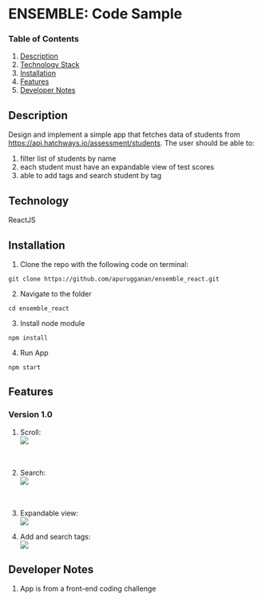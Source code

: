 # ENSEMBLE: Code Sample
### Table of Contents
1. [Description](#description) 
2. [Technology Stack](#technology-stack)
3. [Installation](#installation)
4. [Features](#features)
5. [Developer Notes](#developer-notes)

## Description
Design and implement a simple app that fetches data of students from https://api.hatchways.io/assessment/students. The user should be able to:
1. filter list of students by name
2. each student must have an expandable view of test scores
3. able to add tags and search student by tag

## Technology
ReactJS 

## Installation
1. Clone the repo with the following code on terminal: 
```
git clone https://github.com/apurugganan/ensemble_react.git
```
2. Navigate to the folder
```
cd ensemble_react
```

3. Install node module
```
npm install
```

4. Run App
```
npm start
```

## Features
### Version 1.0
1. Scroll: <br>
![](https://i.imgur.com/TDWh2AE.gif)
<br>

2. Search: <br>
![](https://i.imgur.com/nNqTh1g.gif)
<br>

3. Expandable view: <br>
![](https://i.imgur.com/FgjuYqg.gif)

4. Add and search tags: <br>
![](https://i.imgur.com/k3VifrW.gif)

## Developer Notes
1. App is from a front-end coding challenge 
